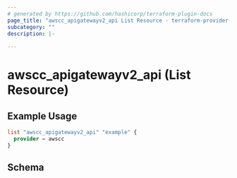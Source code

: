 ```yaml
---
# generated by https://github.com/hashicorp/terraform-plugin-docs
page_title: "awscc_apigatewayv2_api List Resource - terraform-provider-awscc"
subcategory: ""
description: |-
  
---
```


# awscc_apigatewayv2_api (List Resource)



## Example Usage

```terraform
list "awscc_apigatewayv2_api" "example" {
  provider = awscc
}
```

<!-- schema generated by tfplugindocs -->
## Schema
